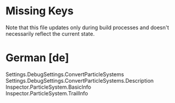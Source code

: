 # Missing Keys
Note that this file updates only during build processes and doesn't necessarily reflect the current state.

# German [de]
Settings.DebugSettings.ConvertParticleSystems  
Settings.DebugSettings.ConvertParticleSystems.Description  
Inspector.ParticleSystem.BasicInfo  
Inspector.ParticleSystem.TrailInfo  

